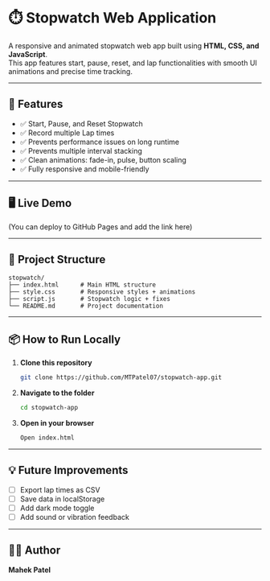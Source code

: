 
# ⏱️ Stopwatch Web Application

A responsive and animated stopwatch web app built using **HTML, CSS, and JavaScript**.  
This app features start, pause, reset, and lap functionalities with smooth UI animations and precise time tracking.

---

## 🚀 Features

- ✅ Start, Pause, and Reset Stopwatch
- ✅ Record multiple Lap times
- ✅ Prevents performance issues on long runtime
- ✅ Prevents multiple interval stacking
- ✅ Clean animations: fade-in, pulse, button scaling
- ✅ Fully responsive and mobile-friendly

---

## 🖥️ Live Demo

(You can deploy to GitHub Pages and add the link here)

---

## 📁 Project Structure

```
stopwatch/
├── index.html      # Main HTML structure
├── style.css       # Responsive styles + animations
├── script.js       # Stopwatch logic + fixes
└── README.md       # Project documentation
```

---

## 📦 How to Run Locally

1. **Clone this repository**
   ```bash
   git clone https://github.com/MTPatel07/stopwatch-app.git
   ```

2. **Navigate to the folder**
   ```bash
   cd stopwatch-app
   ```

3. **Open in your browser**
   ```bash
   Open index.html
   ```

---

## 💡 Future Improvements

- [ ] Export lap times as CSV
- [ ] Save data in localStorage
- [ ] Add dark mode toggle
- [ ] Add sound or vibration feedback

---

## 👩‍💻 Author

**Mahek Patel**  
